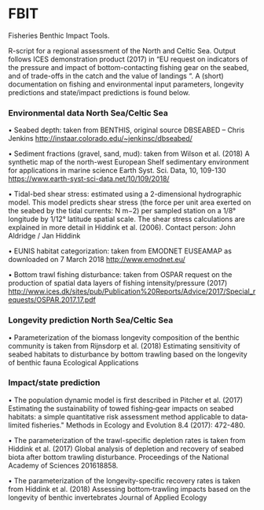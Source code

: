 # FBIT
Fisheries Benthic Impact Tools.


R-script for a regional assessment of the North and Celtic Sea. Output follows ICES demonstration product (2017) in “EU request on indicators of the pressure and impact of bottom-contacting fishing gear on the seabed, and of trade-offs in the catch and the value of landings “. A (short) documentation on fishing and environmental input parameters, longevity predictions and state/impact predictions is found below.

### Environmental data North Sea/Celtic Sea
•	Seabed depth: taken from BENTHIS, original source DBSEABED – Chris Jenkins http://instaar.colorado.edu/~jenkinsc/dbseabed/

•	Sediment fractions (gravel, sand, mud): taken from Wilson et al. (2018) A synthetic map of the north-west European Shelf sedimentary environment for applications in marine science Earth Syst. Sci. Data, 10, 109-130 https://www.earth-syst-sci-data.net/10/109/2018/

•	Tidal-bed shear stress: estimated using a 2-dimensional hydrographic model. This model predicts shear stress (the force per unit area exerted on the seabed by the tidal currents: N m−2) per sampled station on a 1/8° longitude by 1/12° latitude spatial scale. The shear stress calculations are explained in more detail in Hiddink et al. (2006). Contact person: John Aldridge / Jan Hiddink

•	EUNIS habitat categorization: taken from EMODNET EUSEAMAP as downloaded on 7 March 2018 http://www.emodnet.eu/

•	Bottom trawl fishing disturbance: taken from OSPAR request on the production of spatial data layers of fishing intensity/pressure (2017) http://www.ices.dk/sites/pub/Publication%20Reports/Advice/2017/Special_requests/OSPAR.2017.17.pdf  

### Longevity prediction North Sea/Celtic Sea
•	Parameterization of the biomass longevity composition of the benthic community is taken from Rijnsdorp et al. (2018) Estimating sensitivity of seabed habitats to disturbance by bottom trawling based on the longevity of benthic fauna Ecological Applications 

### Impact/state prediction
•	The population dynamic model is first described in Pitcher et al. (2017) Estimating the sustainability of towed fishing‐gear impacts on seabed habitats: a simple quantitative risk assessment method applicable to data‐limited fisheries." Methods in Ecology and Evolution 8.4 (2017): 472-480.

•	The parameterization of the trawl-specific depletion rates is taken from Hiddink et al. (2017) Global analysis of depletion and recovery of seabed biota after bottom trawling disturbance. Proceedings of the National Academy of Sciences 201618858.

•	The parameterization of the longevity-specific recovery rates is taken from Hiddink et al. (2018) Assessing bottom‐trawling impacts based on the longevity of benthic invertebrates Journal of Applied Ecology 


